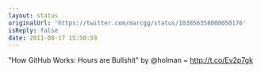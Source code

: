 ```yaml
---
layout: status
originalUrl: 'https://twitter.com/marcgg/status/103856358000050176'
isReply: false
date: 2011-08-17 15:50:59
---
```


"How GitHub Works: Hours are Bullshit" by @holman ~ http://t.co/Ev2p7gk
